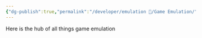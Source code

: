 ```yaml
---
{"dg-publish":true,"permalink":"/developer/emulation 👾/Game Emulation/"}
---
```


Here is the hub of all things game emulation